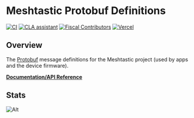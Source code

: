 # Meshtastic Protobuf Definitions

[![CI](https://img.shields.io/github/actions/workflow/status/meshtastic/protobufs/ci.yml?branch=master&label=actions&logo=github&color=yellow)](https://github.com/meshtastic/protobufs/actions/workflows/ci.yml)
[![CLA assistant](https://cla-assistant.io/readme/badge/meshtastic/protobufs)](https://cla-assistant.io/meshtastic/protobufs)
[![Fiscal Contributors](https://opencollective.com/meshtastic/tiers/badge.svg?label=Fiscal%20Contributors&color=deeppink)](https://opencollective.com/meshtastic/)
[![Vercel](https://img.shields.io/static/v1?label=Powered%20by&message=Vercel&style=flat&logo=vercel&color=000000)](https://vercel.com?utm_source=meshtastic&utm_campaign=oss)

## Overview

The [Protobuf](https://developers.google.com/protocol-buffers) message definitions for the Meshtastic project (used by apps and the device firmware).

**[Documentation/API Reference](https://buf.build/meshtastic/protobufs)**

## Stats

![Alt](https://repobeats.axiom.co/api/embed/47e9ee1d81d9c0fdd2b4b5b4c673adb1756f6db5.svg "Repobeats analytics image")